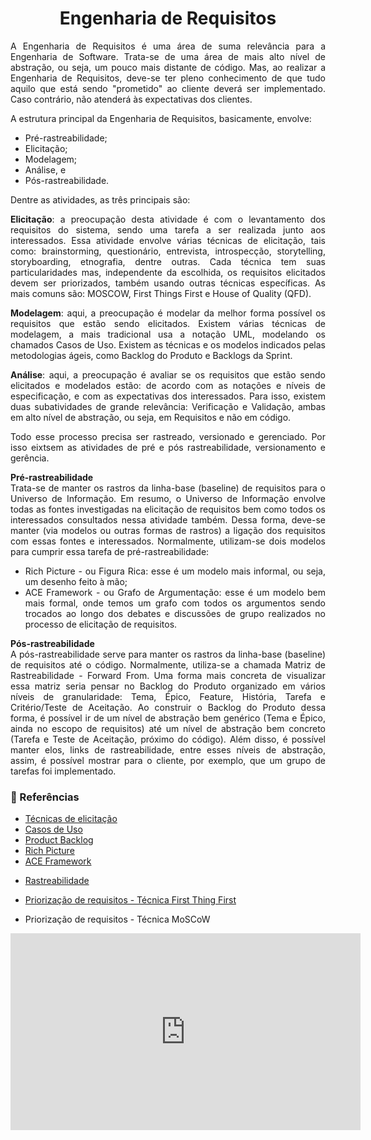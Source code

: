 # <center>Engenharia de Requisitos

<div align="justify">

A Engenharia de Requisitos é uma área de suma relevância para a Engenharia de Software.
Trata-se de uma área de mais alto nível de abstração, ou seja, um pouco mais distante de código.
Mas, ao realizar a Engenharia de Requisitos, deve-se ter pleno conhecimento de que tudo aquilo que está sendo "prometido" ao cliente deverá ser implementado. Caso contrário, não atenderá às expectativas dos clientes.

A estrutura principal da Engenharia de Requisitos, basicamente, envolve:
- Pré-rastreabilidade;
- Elicitação;
- Modelagem;
- Análise, e
- Pós-rastreabilidade.

Dentre as atividades, as três principais são:<br>

**Elicitação**: a preocupação desta atividade é com o levantamento dos requisitos do sistema, sendo uma tarefa a ser realizada junto aos interessados. Essa atividade envolve várias técnicas de elicitação, tais como: brainstorming, questionário, entrevista, introspecção, storytelling, storyboarding, etnografia, dentre outras. Cada técnica tem suas particularidades mas, independente da escolhida, os requisitos elicitados devem ser priorizados, também usando outras técnicas específicas. As mais comuns são: MOSCOW, First Things First e House of Quality (QFD).

**Modelagem**: aqui, a preocupação é modelar da melhor forma possível os requisitos que estão sendo elicitados. Existem várias técnicas de modelagem, a mais tradicional usa a notação UML, modelando os chamados Casos de Uso. Existem as técnicas e os modelos indicados pelas metodologias ágeis, como Backlog do Produto e Backlogs da Sprint.

**Análise**: aqui, a preocupação é avaliar se os requisitos que estão sendo elicitados e modelados estão: de acordo com as notações e níveis de especificação, e com as expectativas dos interessados. Para isso, existem duas subatividades de grande relevância: Verificação e Validação, ambas em alto nível de abstração, ou seja, em Requisitos e não em código.

Todo esse processo precisa ser rastreado, versionado e gerenciado. Por isso eixtsem as atividades de pré e pós rastreabilidade, versionamento e gerência.

**Pré-rastreabilidade**<br>
Trata-se de manter os rastros da linha-base (baseline) de requisitos para o Universo de Informação. Em resumo, o Universo de Informação envolve todas as fontes investigadas na elicitação de requisitos bem como todos os interessados consultados nessa atividade também. Dessa forma, deve-se manter (via modelos ou outras formas de rastros) a ligação dos requisitos com essas fontes e interessados. Normalmente, utilizam-se dois modelos para cumprir essa tarefa de pré-rastreabilidade:
- Rich Picture - ou Figura Rica: esse é um modelo mais informal, ou seja, um desenho feito à mão;
- ACE Framework - ou Grafo de Argumentação: esse é um modelo bem mais formal, onde temos um grafo com todos os argumentos sendo trocados ao longo dos debates e discussões de grupo realizados no processo de elicitação de requisitos.

**Pós-rastreabilidade**<br>
A pós-rastreabilidade serve para manter os rastros da linha-base (baseline) de requisitos até o código. Normalmente, utiliza-se a chamada Matriz de Rastreabilidade - Forward From. Uma forma mais concreta de visualizar essa matriz seria pensar no Backlog do Produto organizado em vários níveis de granularidade: Tema, Épico, Feature, História, Tarefa e Critério/Teste de Aceitação. Ao construir o Backlog do Produto dessa forma, é possível ir de um nível de abstração bem genérico (Tema e Épico, ainda no escopo de requisitos) até um nível de abstração bem concreto (Tarefa e Teste de Aceitação, próximo do código). Além disso, é possível manter elos, links de rastreabilidade, entre esses níveis de abstração, assim, é possível mostrar para o cliente, por exemplo, que um grupo de tarefas foi implementado.

</div>

### 📌 Referências
- [Técnicas de elicitação](http://www.engr.sjsu.edu/fayad/current.courses/cmpe131-spring08/docs/lecture4/Tech-Req-Elicitation-Paper.pdf)
- [Casos de Uso](https://www.uml-diagrams.org/use-case-diagrams.html)
- [Product Backlog](https://www.desenvolvimentoagil.com.br/scrum/product_backlog)
- [Rich Picture](https://www.ics.uci.edu/~wscacchi/Software-Process/Readings/RichPicture.pdf)
- [ACE Framework](https://bdm.unb.br/bitstream/10483/9267/1/2014_AndreCruzAlvesCavalcante.pdf)
<!-- Matriz de Rastreabilidade - Backward From (https://requisitos-2017-2-nubank.github.io/Nubank/siki/rast-back.html). -->
- [Rastreabilidade](http://www.dbd.puc-rio.br/depto_informatica/05_20_sayao.pdf)
- [Priorização de requisitos - Técnica First Thing First](https://www.processimpact.com/articles/prioritizing.pdf)

- Priorização de requisitos - Técnica MoSCoW
<iframe width="560" height="315" src="https://www.youtube.com/embed/DzruAbBhY0Q" frameborder="0" allow="accelerometer; autoplay; clipboard-write; encrypted-media; gyroscope; picture-in-picture" allowfullscreen></iframe>
